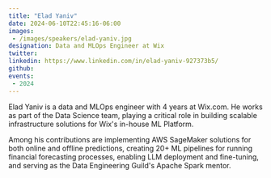 ```yaml
---
title: "Elad Yaniv"
date: 2024-06-10T22:45:16-06:00
images: 
 - /images/speakers/elad-yaniv.jpg
designation: Data and MLOps Engineer at Wix
twitter: 
linkedin: https://www.linkedin.com/in/elad-yaniv-927373b5/
github: 
events:
 - 2024
---
```


Elad Yaniv is a data and MLOps engineer with 4 years at Wix.com. He works as part of the Data Science team, playing a critical role in building scalable infrastructure solutions for Wix's in-house ML Platform. 

Among his contributions are implementing AWS SageMaker solutions for both online and offline predictions, creating 20+ ML pipelines for running financial forecasting processes, enabling LLM deployment and fine-tuning, and serving as the Data Engineering Guild's Apache Spark mentor.

